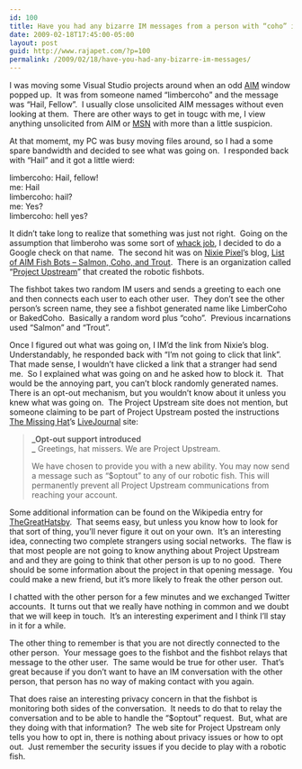 ```yaml
---
id: 100
title: Have you had any bizarre IM messages from a person with “coho” in his screen name?
date: 2009-02-18T17:45:00-05:00
layout: post
guid: http://www.rajapet.com/?p=100
permalink: /2009/02/18/have-you-had-any-bizarre-im-messages/
---
```

I was moving some Visual Studio projects around when an odd [AIM](http://en.wikipedia.org/wiki/AOL_Instant_Messenger "AOL Instant Messenger (AIM)") window popped up.  It was from someone named “limbercoho” and the message was “Hail, Fellow”.  I usually close unsolicited AIM messages without even looking at them.  There are other ways to get in tougc with me, I view anything unsolicited from AIM or [MSN](http://en.wikipedia.org/wiki/.NET_Messenger_Service "The .NET Messenger Service (formerly MSN Messenger Service[1] and now called Windows Live Messenger Service[2]) is an instant messaging and presence system developed by Microsoft") with more than a little suspicion.

At that momemt, my PC was busy moving files around, so I had a some spare bandwidth and decided to see what was going on.  I responded back with “Hail” and it got a little wierd:

limbercoho: Hail, fellow!  
me: Hail  
limbercoho: hail?  
me: Yes?  
limbercoho: hell yes? 

It didn’t take long to realize that something was just not right.  Going on the assumption that limberoho was some sort of [whack job](http://www.nonfamous.com/wp/2004/09/02/rabid-eyed-whack-jobs-and-stalkers-too/), I decided to do a Google check on that name.  The second hit was on [Nixie Pixel](http://nixiepixel.com/blog/index.php?blog=8)’s blog, [List of AIM Fish Bots – Salmon, Coho, and Trout](http://nixiepixel.com/blog/index.php/list-of-aim-fish-bots-salmon-coho-and-tr).  There is an organization called “[Project Upstream](http://project-upstream.awardspace.com/)” that created the robotic fishbots. 

The fishbot takes two random IM users and sends a greeting to each one and then connects each user to each other user.  They don’t see the other person’s screen name, they see a fishbot generated name like LimberCoho or BakedCoho.  Basically a random word plus “coho”.  Previous incarnations used “Salmon” and “Trout”.

Once I figured out what was going on, I IM’d the link from Nixie’s blog.  Understandably, he responded back with “I’m not going to click that link”.  That made sense, I wouldn’t have clicked a link that a stranger had send me.  So I explained what was going on and he asked how to block it.  That would be the annoying part, you can’t block randomly generated names.  There is an opt-out mechanism, but you wouldn’t know about it unless you knew what was going on.  The Project Upstream site does not mention, but someone claiming to be part of Project Upstream posted the instructions [The Missing Hat](http://community.livejournal.com/themissinghat/profile)’s [LiveJournal](http://en.wikipedia.org/wiki/LiveJournal "LiveJournal (often abbreviated LJ) is a virtual community where Internet users can keep a blog, journal or diary.") site:

> **_Opt-out support introduced  
>_** Greetings, hat missers. We are Project Upstream. 
> 
> We have chosen to provide you with a new ability. You may now send a message such as &#8220;$optout&#8221; to any of our robotic fish. This will permanently prevent all Project Upstream communications from reaching your account.

Some additional information can be found on the Wikipedia entry for [TheGreatHatsby](http://en.wikipedia.org/wiki/TheGreatHatsby "TheGreatHatsby is an AIM bot which instigates conversations between pairs of AIM accounts.").  That seems easy, but unless you know how to look for that sort of thing, you’ll never figure it out on your own.  It’s an interesting idea, connecting two complete strangers using social networks.  The flaw is that most people are not going to know anything about Project Upstream and and they are going to think that other person is up to no good.  There should be some information about the project in that opening message.  You could make a new friend, but it’s more likely to freak the other person out.

I chatted with the other person for a few minutes and we exchanged Twitter accounts.  It turns out that we really have nothing in common and we doubt that we will keep in touch.  It’s an interesting experiment and I think I’ll stay in it for a while.

The other thing to remember is that you are not directly connected to the other person.  Your message goes to the fishbot and the fishbot relays that message to the other user.  The same would be true for other user.  That’s great because if you don’t want to have an IM conversation with the other person, that person has no way of making contact with you again.  

That does raise an interesting privacy concern in that the fishbot is monitoring both sides of the conversation.  It needs to do that to relay the conversation and to be able to handle the “$optout” request.  But, what are they doing with that information?  The web site for Project Upstream only tells you how to opt in, there is nothing about privacy issues or how to opt out.  Just remember the security issues if you decide to play with a robotic fish.